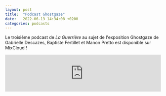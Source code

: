 ```yaml
---
layout: post
title:  "Podcast Ghostgaze"
date:   2022-06-13 14:34:08 +0200
categories: podcasts
---
```


Le troisième podcast de *La Guerrière* au sujet de l'exposition Ghostgaze de Gabrielle Descazes, Baptiste Fertillet et Manon Pretto est disponible sur MixCloud ! 

<iframe width="100%" height="120" src="https://www.mixcloud.com/widget/iframe/?hide_cover=1&feed=%2FLaGuerri%C3%A8re%2Fghostgaze-ft-gabrielle-descazes-baptiste-fertillet-manon-pretto%2F" frameborder="0" ></iframe>

